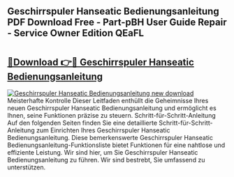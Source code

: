 ## Geschirrspuler Hanseatic Bedienungsanleitung PDF Download Free - Part-pBH User Guide Repair - Service Owner Edition QEaFL

# <h2><a href="http://df5e9d4.blite.top/?on=Geschirrspuler+Hanseatic+Bedienungsanleitung">🔗Download 👉🔴 Geschirrspuler Hanseatic Bedienungsanleitung</a></h2>

[![Geschirrspuler Hanseatic Bedienungsanleitung new download](https://i.imgur.com/lujVjoI.png)](http://df5e9d4.blite.top/?on=Geschirrspuler+Hanseatic+Bedienungsanleitung)
Meisterhafte Kontrolle Dieser Leitfaden enthüllt die Geheimnisse Ihres neuen Geschirrspuler Hanseatic Bedienungsanleitung und ermöglicht es Ihnen, seine Funktionen präzise zu steuern. Schritt-für-Schritt-Anleitung Auf den folgenden Seiten finden Sie eine detaillierte Schritt-für-Schritt-Anleitung zum Einrichten Ihres Geschirrspuler Hanseatic Bedienungsanleitung. Diese bemerkenswerte Geschirrspuler Hanseatic Bedienungsanleitung-Funktionsliste bietet Funktionen für eine nahtlose und effiziente Leistung. Wir sind hier, um Sie Geschirrspuler Hanseatic Bedienungsanleitung zu führen. Wir sind bestrebt, Sie umfassend zu unterstützen.
